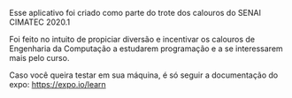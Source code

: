 Esse aplicativo foi criado como parte do trote dos calouros do SENAI CIMATEC 2020.1

Foi feito no intuito de propiciar diversão e incentivar os calouros de Engenharia da Computação a estudarem programação e a se interessarem mais pelo curso.

Caso você queira testar em sua máquina, é só seguir a documentação do expo: https://expo.io/learn
